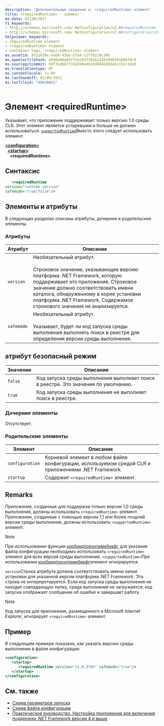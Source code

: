 ```yaml
---
description: 'Дополнительные сведения о: <requiredRuntime> element'
title: <requiredRuntime> - элемент
ms.date: 03/30/2017
f1_keywords:
- http://schemas.microsoft.com/.NetConfiguration/v2.0#requiredRuntime
- http://schemas.microsoft.com/.NetConfiguration/v2.0#configuration/startup/requiredRuntime
helpviewer_keywords:
- requiredRuntime element
- <requiredRuntime> element
- container tags, <requiredRuntime> element
ms.assetid: 9fa1639e-beb8-43be-b7a4-12f7b229c34b
ms.openlocfilehash: e9d0a88a65f72ec03f3b2b124920d8265b8bf0c9
ms.sourcegitcommit: ddf7edb67715a5b9a45e3dd44536dabc153c1de0
ms.translationtype: MT
ms.contentlocale: ru-RU
ms.lasthandoff: 02/06/2021
ms.locfileid: "99639852"
---
```

# <a name="requiredruntime-element"></a>Элемент \<requiredRuntime>

Указывает, что приложение поддерживает только версию 1.0 среды CLR. Этот элемент является устаревшим и больше не должен использоваться. [`supportedRuntime`](supportedruntime-element.md)Вместо этого следует использовать элемент.

[**\<configuration>**](../configuration-element.md)  
&nbsp;&nbsp;[**\<startup>**](startup-element.md)  
&nbsp;&nbsp;&nbsp;&nbsp;**\<requiredRuntime>**  

## <a name="syntax"></a>Синтаксис

```xml
   <requiredRuntime  
version="runtime version"
safemode="true|false"/>
```

## <a name="attributes-and-elements"></a>Элементы и атрибуты

В следующих разделах описаны атрибуты, дочерние и родительские элементы.

### <a name="attributes"></a>Атрибуты

|Атрибут|Описание|
|---------------|-----------------|
|`version`|Необязательный атрибут.<br /><br /> Строковое значение, указывающее версию платформа .NET Framework, которую поддерживает это приложение. Строковое значение должно соответствовать имени каталога, обнаруженному в корне установки платформа .NET Framework. Содержимое строкового значения не анализируется.|
|`safemode`|Необязательный атрибут.<br /><br /> Указывает, будет ли код запуска среды выполнения выполнять поиск в реестре для определения версии среды выполнения.|

## <a name="safemode-attribute"></a>атрибут безопасный режим

|Значение|Описание|
|-----------|-----------------|
|`false`|Код запуска среды выполнения выполняет поиск в реестре. Это значение по умолчанию.|
|`true`|Код запуска среды выполнения не выполняет поиск в реестре.|

### <a name="child-elements"></a>Дочерние элементы

Отсутствует.

### <a name="parent-elements"></a>Родительские элементы

|Элемент|Описание|
|-------------|-----------------|
|`configuration`|Корневой элемент в любом файле конфигурации, используемом средой CLR и приложениями .NET Framework.|
|`startup`|Содержит `<requiredRuntime>` элемент.|

## <a name="remarks"></a>Remarks

 Приложения, созданные для поддержки только версии 1,0 среды выполнения, должны использовать `<requiredRuntime>` элемент. Приложения, созданные с помощью версии 1,1 или более поздней версии среды выполнения, должны использовать `<supportedRuntime>` элемент.

> [!NOTE]
> При использовании функции [корбиндторунтимебикфг](../../../unmanaged-api/hosting/corbindtoruntimebycfg-function.md) для указания файла конфигурации необходимо использовать `<requiredRuntime>` элемент для всех версий среды выполнения. `<supportedRuntime>`При использовании [корбиндторунтимебикфг](../../../unmanaged-api/hosting/corbindtoruntimebycfg-function.md)элемент игнорируется.

 `version`Строка атрибута должна соответствовать имени папки установки для указанной версии платформа .NET Framework. Эта строка не интерпретируется. Если код запуска среды выполнения не находит совпадающую папку, среда выполнения не загружается; код запуска отображает сообщение об ошибке и завершает работу.

> [!NOTE]
> Код запуска для приложения, размещенного в Microsoft Internet Explorer, игнорирует `<requiredRuntime>` элемент.

## <a name="example"></a>Пример

В следующем примере показано, как указать версию среды выполнения в файле конфигурации.

```xml
<configuration>
   <startup>
      <requiredRuntime version="v1.0.3705" safemode="true"/>
   </startup>
</configuration>
```

## <a name="see-also"></a>См. также

- [Схема параметров запуска](index.md)
- [Схема файла конфигурации](../index.md)
- [Практическое руководство. Настройка приложения для включения поддержки .NET Framework версии 4 и выше](../../../migration-guide/how-to-configure-an-app-to-support-net-framework-4-or-4-5.md)
